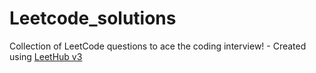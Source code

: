 # Leetcode_solutions
Collection of LeetCode questions to ace the coding interview! - Created using [LeetHub v3](https://github.com/raphaelheinz/LeetHub-3.0)
